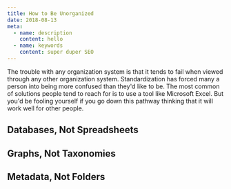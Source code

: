```yaml
---
title: How to Be Unorganized
date: 2018-08-13
meta:
  - name: description
    content: hello
  - name: keywords
    content: super duper SEO
---
```


The trouble with any organization system is that it tends to fail when viewed through any other organization system. Standardization has forced many a person into being more confused than they'd like to be. The most common of solutions people tend to reach for is to use a tool like Microsoft Excel. But you'd be fooling yourself if you go down this pathway thinking that it will work well for other people.

## Databases, Not Spreadsheets

## Graphs, Not Taxonomies

## Metadata, Not Folders

## 
